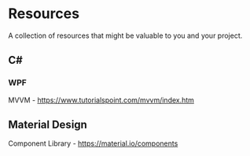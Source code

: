 # Resources

A collection of resources that might be valuable to you and your project.

## C#
### WPF
MVVM - https://www.tutorialspoint.com/mvvm/index.htm

## Material Design
Component Library - https://material.io/components
